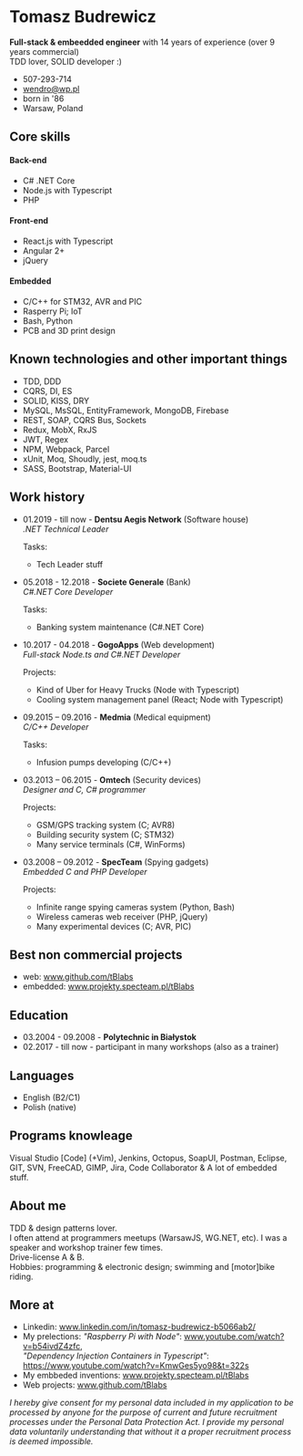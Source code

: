 # Tomasz Budrewicz
**Full-stack & embeedded engineer** with 14 years of experience (over 9 years commercial)  
TDD lover, SOLID developer :)

- 507-293-714
- wendro@wp.pl
- born in '86
- Warsaw, Poland

## Core skills

#### Back-end
- C# .NET Core
- Node.js with Typescript
- PHP

#### Front-end
- React.js with Typescript
- Angular 2+
- jQuery

#### Embedded
- C/C++ for STM32, AVR and PIC
- Rasperry Pi; IoT
- Bash, Python
- PCB and 3D print design

## Known technologies and other important things
- TDD, DDD
- CQRS, DI, ES
- SOLID, KISS, DRY
- MySQL, MsSQL, EntityFramework, MongoDB, Firebase
- REST, SOAP, CQRS Bus, Sockets
- Redux, MobX, RxJS
- JWT, Regex
- NPM, Webpack, Parcel
- xUnit, Moq, Shoudly, jest, moq.ts
- SASS, Bootstrap, Material-UI

## Work history

- 01.2019 - till now - **Dentsu Aegis Network** (Software house)  
  *.NET Technical Leader*  
  
  Tasks:
  - Tech Leader stuff
  
- 05.2018 - 12.2018 - **Societe Generale** (Bank)  
  *C#.NET Core Developer*  

  Tasks:
  - Banking system maintenance (C#.NET Core)
  
- 10.2017 - 04.2018 - **GogoApps** (Web development)  
  *Full-stack Node.ts and C#.NET Developer*  

  Projects:
  - Kind of Uber for Heavy Trucks (Node with Typescript)  
  - Cooling system management panel (React; Node with Typescript)
  
- 09.2015 – 09.2016 - **Medmia** (Medical equipment)  
  *C/C++ Developer*  

  Tasks:
  - Infusion pumps developing (C/C++)
  
- 03.2013 – 06.2015 - **Omtech** (Security devices)  
  *Designer and C, C# programmer*  

  Projects:
  - GSM/GPS tracking system (C; AVR8)  
  - Building security system (C; STM32)  
  - Many service terminals (C#, WinForms)
  
- 03.2008 – 09.2012 - **SpecTeam** (Spying gadgets)  
  *Embedded C and PHP Developer*  

  Projects:
  - Infinite range spying cameras system (Python, Bash)  
  - Wireless cameras web receiver (PHP, jQuery)  
  - Many experimental devices (C; AVR, PIC)
  
## Best non commercial projects
- web: www.github.com/tBlabs
- embedded: www.projekty.specteam.pl/tBlabs

## Education
- 03.2004 - 09.2008 - **Polytechnic in Białystok**
- 02.2017 - till now - participant in many workshops (also as a trainer)

## Languages

- English (B2/C1)
- Polish (native)

## Programs knowleage

Visual Studio [Code] (+Vim), Jenkins, Octopus, SoapUI, Postman, Eclipse, GIT, SVN, FreeCAD, GIMP, Jira, Code Collaborator & A lot of embedded stuff.

## About me

TDD & design patterns lover.   
I often attend at programmers meetups (WarsawJS, WG.NET, etc). I was a speaker and workshop trainer few times.  
Drive-license A & B.  
Hobbies: programming & electronic design; swimming and [motor]bike riding.

## More at
- Linkedin: www.linkedin.com/in/tomasz-budrewicz-b5066ab2/
- My prelections: *"Raspberry Pi with Node"*: www.youtube.com/watch?v=b54ivdZ4zfc,  
*"Dependency Injection Containers in Typescript"*: https://www.youtube.com/watch?v=KmwGes5yo98&t=322s
- My embbeded inventions: www.projekty.specteam.pl/tBlabs
- Web projects: www.github.com/tBlabs

  
    
      
*I hereby give consent for my personal data included in my application to be processed by anyone for the purpose of current and future recruitment processes under the Personal Data Protection Act. I provide my personal data voluntarily understanding that without it a proper recruitment process is deemed impossible.*
